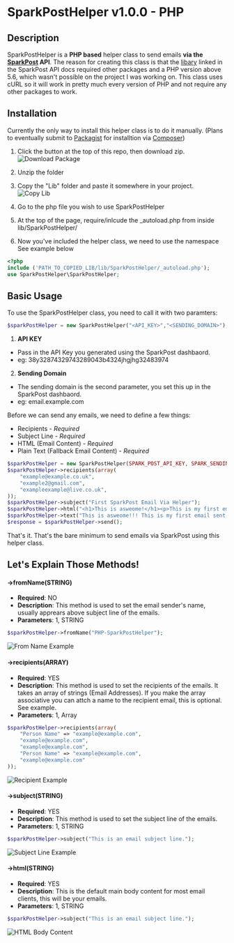 
# SparkPostHelper v1.0.0 - PHP
## Description
SparkPostHelper is a __PHP based__ helper class to send emails __via the [SparkPost](https://www.sparkpost.com "SparkPost's Website ") API__. The reason for creating this class is that the [libary](https://github.com/SparkPost/php-sparkpost) linked in the SparkPost API docs required other packages and a PHP version above 5.6, which wasn't possible on the project I was working on. This class uses cURL so it will work in pretty much every version of PHP and not require any other packages to work.    


## Installation  
Currently the only way to install this helper class is to do it manually. (Plans to eventually submit to [Packagist](https://packagist.org/ 'Packageist Home Page') for installtion via [Composer](https://getcomposer.org/ 'Composer Home Page'))   

1. Click the button at the top of this repo, then download zip.  
![Download Package](http://connorgaunt.com/opensource/clonedownload.png)

2. Unzip the folder
3. Copy the "Lib" folder and paste it somewhere in your project.  
![Copy Lib](http://connorgaunt.com/opensource/copylib.png "Copy lib")


4. Go to the php file you wish to use SparkPostHelper

5. At the top of the page, require/inlcude the _autoload.php from inside lib/SparkPostHelper/

6. Now you've included the helper class, we need to use the namespace  
See example below
```PHP
<?php
include ('PATH_TO_COPIED_LIB/lib/SparkPostHelper/_autoload.php');
use SparkPostHelper\SparkPostHelper;
```
  
## Basic Usage  
To use the SparkPostHelper class, you need to call it with two paramters:
```PHP
$sparkPostHelper = new SparkPostHelper("<API_KEY>","<SENDING_DOMAIN>");
```
1. __API KEY__  
  * Pass in the API Key you generated using the SparkPost dashbaord.  
  * eg: 38y32874329743289043b4324jhgjhg32483974 

2. __Sending Domain__  
  * The sending domain is the second parameter, you set this up in the SparkPost dashbaord.  
  * eg: email.example.com  

Before we can send any emails, we need to define a few things:
* Recipients - _Required_
* Subject Line - _Required_
* HTML (Email Content) - _Required_
* Plain Text (Fallback Email Content) - _Required_

``` PHP 
$sparkPostHelper = new SparkPostHelper(SPARK_POST_API_KEY, SPARK_SENDING_DOMAIN);
$sparkPostHelper->recipients(array(
    "example@example.co.uk",
    "example2@gmail.com",
    "exampleexample@live.co.uk",
));
$sparkPostHelper->subject("First SparkPost Email Via Helper");
$sparkPostHelper->html("<h1>This is asweome!</h1><p>This is my first email with SparkPostHelper</p>");
$sparkPostHelper->text("This is asweome!!! This is my first email sent with SparkPostHelper.");
$response = $sparkPostHelper->send();
```

That's it. That's the bare minimum to send emails via SparkPost using this helper class.


## Let's Explain Those Methods!

#### ->fromName(STRING)  
* __Required__: NO
* __Description__: This method is used to set the email sender's name, usually apprears above subject line of the emails.
* __Parameters__: 1, STRING
```PHP
$sparkPostHelper->fromName("PHP-SparkPostHelper");
```
![From Name Example](http://connorgaunt.com/opensource/emailsuccessfrom.png 'From Name Example')



#### ->recipients(ARRAY)  
* __Required__: YES
* __Description__: This method is used to set the recipients of the emails. It takes an array of strings (Email Addresses).  If you make the array associative you can attch a name to the recipient email, this is optional. See example.
* __Parameters__: 1, Array
```PHP
$sparkPostHelper->recipients(array(
    "Person Name" => "example@example.com",
    "example@example.com", 
    "example@example.com",
    "Person Name" => "example@example.com",
    "example@example.com"
));
```  
![Recipient Example](http://connorgaunt.com/opensource/recip.png 'Recipient Example')

#### ->subject(STRING)  
* __Required__: YES
* __Description__: This method is used to set the subject line of the emails.
* __Parameters__: 1, STRING
```PHP
$sparkPostHelper->subject("This is an email subject line.");
```
![Subject Line Example](http://connorgaunt.com/opensource/emailsuccesssub.png 'Subject Line Example')


#### ->html(STRING)  
* __Required__: YES
* __Description__: This is the default main body content for most email clients, this will be your emails.
* __Parameters__: 1, STRING
```PHP
$sparkPostHelper->subject("This is an email subject line.");
```
![HTML Body Content](http://connorgaunt.com/opensource/emailhtmlbody.png 'Html Body')




